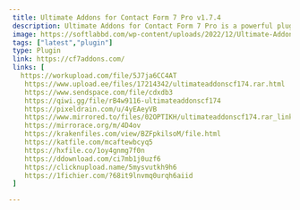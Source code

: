 ```yaml
---
 title: Ultimate Addons for Contact Form 7 Pro v1.7.4
 description: Ultimate Addons for Contact Form 7 Pro is a powerful plugin that extends the functionality of the Contact Form 7 plugin, allowing you to create more advanced and customisable forms. This add-on offers many features, including multi-step forms, conditional logic, additional field types, and enhanced styling options. With its user-friendly interface, you can easily design complex forms that cater to your specific needs without any coding knowledge. Ultimate Addons for Contact Form 7 Pro integrates seamlessly with popular third-party services, improving form performance and user engagement. By using this plugin, you can create professional and highly functional forms that enhance user experience and streamline data collection.
 image: https://softlabbd.com/wp-content/uploads/2022/12/Ultimate-Addons-for-Contact-Form-7.png
 tags: ["latest","plugin"]
 type: Plugin
 link: https://cf7addons.com/
 links: [
   https://workupload.com/file/5J7ja6CC4AT
    https://www.upload.ee/files/17214342/ultimateaddonscf174.rar.html
    https://www.sendspace.com/file/cdxdb3
    https://qiwi.gg/file/rB4w9116-ultimateaddonscf174
    https://pixeldrain.com/u/4yEAeyVB
    https://www.mirrored.to/files/02OPTIKH/ultimateaddonscf174.rar_links
    https://mirrorace.org/m/4D4ov
    https://krakenfiles.com/view/BZFpkilsoM/file.html
    https://katfile.com/mcaftewbcyq5
    https://hxfile.co/1oy4gnmg7f0n
    https://ddownload.com/ci7mb1j0uzf6
    https://clicknupload.name/5mysvutkh9h6
    https://1fichier.com/?68it9lnvmq0urqh6aiid
 ]

---
```


